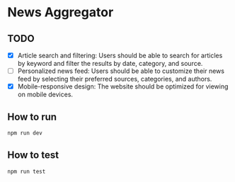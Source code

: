 # News Aggregator

## TODO

- [x] Article search and filtering: Users should be able to search for articles by keyword and filter the results by date, category, and source.
- [ ] Personalized news feed: Users should be able to customize their news feed by selecting their preferred sources, categories, and authors.
- [x] Mobile-responsive design: The website should be optimized for viewing on mobile devices.

## How to run
```sh
npm run dev
```

## How to test
```sh
npm run test
```
